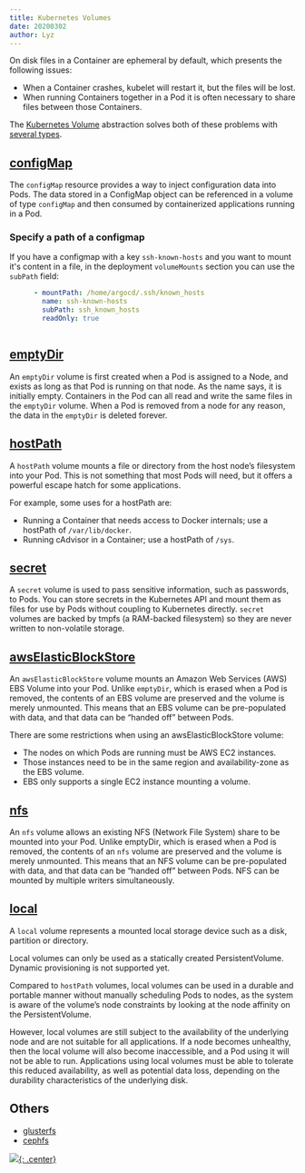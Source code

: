 ```yaml
---
title: Kubernetes Volumes
date: 20200302
author: Lyz
---
```


On disk files in a Container are ephemeral by default, which presents the
following issues:

* When a Container crashes, kubelet will restart it, but the files will be lost.
* When running Containers together in a Pod it is often necessary to share files
  between those Containers.

The [Kubernetes Volume](https://kubernetes.io/docs/concepts/storage/volumes/)
abstraction solves both of these problems with [several
types](https://kubernetes.io/docs/concepts/storage/volumes/#types-of-volumes).

## [configMap](https://kubernetes.io/docs/tasks/configure-pod-container/configure-pod-configmap/)

The `configMap` resource provides a way to inject configuration data into Pods.
The data stored in a ConfigMap object can be referenced in a volume of type
`configMap` and then consumed by containerized applications running in a Pod.

### Specify a path of a configmap

If you have a configmap with a key `ssh-known-hosts` and you want to mount it's content in a file, in the deployment `volumeMounts` section you can use the `subPath` field:

```yaml
      - mountPath: /home/argocd/.ssh/known_hosts
        name: ssh-known-hosts
        subPath: ssh_known_hosts
        readOnly: true
```
```
```

## [emptyDir](https://kubernetes.io/docs/concepts/storage/volumes/#emptydir)

An `emptyDir` volume is first created when a Pod is assigned to a Node, and exists
as long as that Pod is running on that node. As the name says, it is initially
empty. Containers in the Pod can all read and write the same files in the
`emptyDir` volume. When a Pod is removed from a node for any reason, the data in
the `emptyDir` is deleted forever.

## [hostPath](https://kubernetes.io/docs/concepts/storage/volumes/#hostpath)

A `hostPath` volume mounts a file or directory from the host node’s filesystem
into your Pod. This is not something that most Pods will need, but it offers
a powerful escape hatch for some applications.

For example, some uses for a hostPath are:

* Running a Container that needs access to Docker internals; use a hostPath of
  `/var/lib/docker`.
* Running cAdvisor in a Container; use a hostPath of `/sys`.

## [secret](https://kubernetes.io/docs/user-guide/secrets)

A `secret` volume is used to pass sensitive information, such as passwords, to
Pods. You can store secrets in the Kubernetes API and mount them as files for
use by Pods without coupling to Kubernetes directly. `secret` volumes are backed
by tmpfs (a RAM-backed filesystem) so they are never written to non-volatile
storage.

## [awsElasticBlockStore](https://kubernetes.io/docs/concepts/storage/volumes/#awselasticblockstore)

An `awsElasticBlockStore` volume mounts an Amazon Web Services (AWS) EBS Volume
into your Pod. Unlike `emptyDir`, which is erased when a Pod is removed, the
contents of an EBS volume are preserved and the volume is merely unmounted. This
means that an EBS volume can be pre-populated with data, and that data can be
“handed off” between Pods.

There are some restrictions when using an awsElasticBlockStore volume:

* The nodes on which Pods are running must be AWS EC2 instances.
* Those instances need to be in the same region and availability-zone as the EBS
  volume.
* EBS only supports a single EC2 instance mounting a volume.

## [nfs](https://kubernetes.io/docs/concepts/storage/volumes/#nfs)

An `nfs` volume allows an existing NFS (Network File System) share to be mounted
into your Pod. Unlike emptyDir, which is erased when a Pod is removed, the
contents of an `nfs` volume are preserved and the volume is merely unmounted. This
means that an NFS volume can be pre-populated with data, and that data can be
“handed off” between Pods. NFS can be mounted by multiple writers
simultaneously.

## [local](https://kubernetes.io/docs/concepts/storage/volumes/#local)

A `local` volume represents a mounted local storage device such as a disk,
partition or directory.

Local volumes can only be used as a statically created PersistentVolume. Dynamic
provisioning is not supported yet.

Compared to `hostPath` volumes, local volumes can be used in a durable and
portable manner without manually scheduling Pods to nodes, as the system is
aware of the volume’s node constraints by looking at the node affinity on the
PersistentVolume.

However, local volumes are still subject to the availability of the underlying
node and are not suitable for all applications. If a node becomes unhealthy,
then the local volume will also become inaccessible, and a Pod using it will not
be able to run. Applications using local volumes must be able to tolerate this
reduced availability, as well as potential data loss, depending on the
durability characteristics of the underlying disk.

## Others

* [glusterfs](https://kubernetes.io/docs/concepts/storage/volumes/#glusterfs)
* [cephfs](https://kubernetes.io/docs/concepts/storage/volumes/#cephfs)

[![](not-by-ai.svg){: .center}](https://notbyai.fyi)
